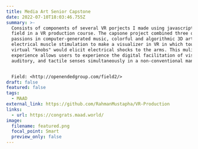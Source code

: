 ```yaml
---
title: Media Art Senior Capstone
date: 2022-07-10T18:03:46.755Z
summary: >-
  Consists of components of several VR porjects I made using javascript and
  field in a VR production course. The capsone project combined three of my
  passions in computer-generated music, colorful and algorithmic 3D art, and
  electrical muscle stimulation to make a visualizer in VR in which touching the
  virtual "knobs" would elicit electrical shocks to the arms. This mulitsensory
  experience allows users to experience the digital facilitation of visual,
  auditory, and tactile senses simultaneously in a non-conventional manner.


  Field: <http://openendedgroup.com/field2/>
draft: false
featured: false
tags:
  - MAAD
external_link: https://github.com/RahmanMustapha/VR-Production
links:
  - url: https://congrats.maad.world/
image:
  filename: featured.png
  focal_point: Smart
  preview_only: false
---
```

